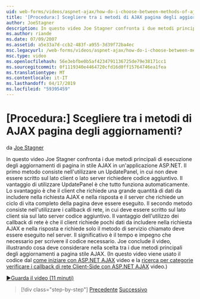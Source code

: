 ```yaml
---
uid: web-forms/videos/aspnet-ajax/how-do-i-choose-between-methods-of-ajax-page-updates
title: '[Procedura:] Scegliere tra i metodi di AJAX pagina degli aggiornamenti? | Microsoft Docs'
author: JoeStagner
description: In questo video Joe Stagner confronta i due metodi principali di esecuzione degli aggiornamenti di pagina in stile AJAX in un'applicazione ASP.NET. Il primo metodo consiste nell'usare un Upd...
ms.author: riande
ms.date: 07/09/2007
ms.assetid: a5e33a7d-ccb2-483f-a955-3d39f72ba4ec
msc.legacyurl: /web-forms/videos/aspnet-ajax/how-do-i-choose-between-methods-of-ajax-page-updates
msc.type: video
ms.openlocfilehash: 56e3ebfbe0b5af4234791136725de79e38171cc1
ms.sourcegitcommit: 0f1119340e4464720cfd16d0ff15764746ea1fea
ms.translationtype: MT
ms.contentlocale: it-IT
ms.lasthandoff: 04/17/2019
ms.locfileid: "59395459"
---
```

# <a name="how-do-i-choose-between-methods-of-ajax-page-updates"></a>[Procedura:] Scegliere tra i metodi di AJAX pagina degli aggiornamenti?

da [Joe Stagner](https://github.com/JoeStagner)

In questo video Joe Stagner confronta i due metodi principali di esecuzione degli aggiornamenti di pagina in stile AJAX in un'applicazione ASP.NET. Il primo metodo consiste nell'utilizzare un UpdatePanel, in cui non deve essere scritto sul lato client o lato server richiedere codice aggiuntivo. Il vantaggio di utilizzare UpdatePanel è che tutto funziona automaticamente. Lo svantaggio è che il client che richiede una grande quantità di dati da includere nella richiesta AJAX e nella risposta e il server che richiede un ciclo di vita completo della pagina deve essere eseguito. Il secondo metodo consiste nell'utilizzare i callback di rete, in cui deve essere scritto sul lato client sia sul lato server codice aggiuntivo. Il vantaggio dell'utilizzo dei callback di rete è che il client richiede pochi dati da includere nella richiesta AJAX e nella risposta e richiede solo il metodo di servizio chiamato deve essere eseguito nel server. Il significativo è il tempo e impegno che necessario per scrivere il codice necessario. Joe conclude il video, illustrando cosa deve considerare nella scelta tra i due metodi principali degli aggiornamenti a pagina stile AJAX. (In questo video viene usato il codice dal [come iniziare con ASP.NET AJAX](how-do-i-get-started-with-aspnet-ajax.md) video e la [ricerca per categorie verificare i callback di rete Client-Side con ASP.NET AJAX](how-do-i-make-client-side-network-callbacks-with-aspnet-ajax.md) video.)

[&#9654;Guarda il video (11 minuti)](https://channel9.msdn.com/Blogs/ASP-NET-Site-Videos/how-do-i-choose-between-methods-of-ajax-page-updates)

> [!div class="step-by-step"]
> [Precedente](how-do-i-update-multiple-regions-of-a-page-with-aspnet-ajax.md)
> [Successivo](how-do-i-use-other-javascript-user-interface-libraries-with-aspnet-ajax.md)
